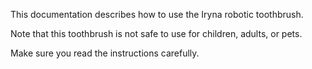 This documentation describes how to use the Iryna robotic toothbrush.

Note that this toothbrush is not safe to use for children, adults, or pets.

Make sure you read the instructions carefully.

